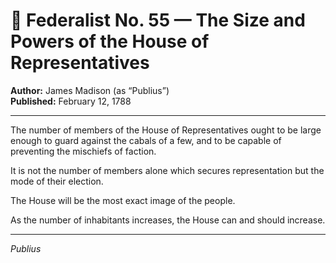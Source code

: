 # 📜 Federalist No. 55 — The Size and Powers of the House of Representatives

**Author:** James Madison (as “Publius”)  
**Published:** February 12, 1788

---

The number of members of the House of Representatives ought to be large enough to guard against the cabals of a few, and to be capable of preventing the mischiefs of faction.

It is not the number of members alone which secures representation but the mode of their election.

The House will be the most exact image of the people.

As the number of inhabitants increases, the House can and should increase.

---

*Publius*

